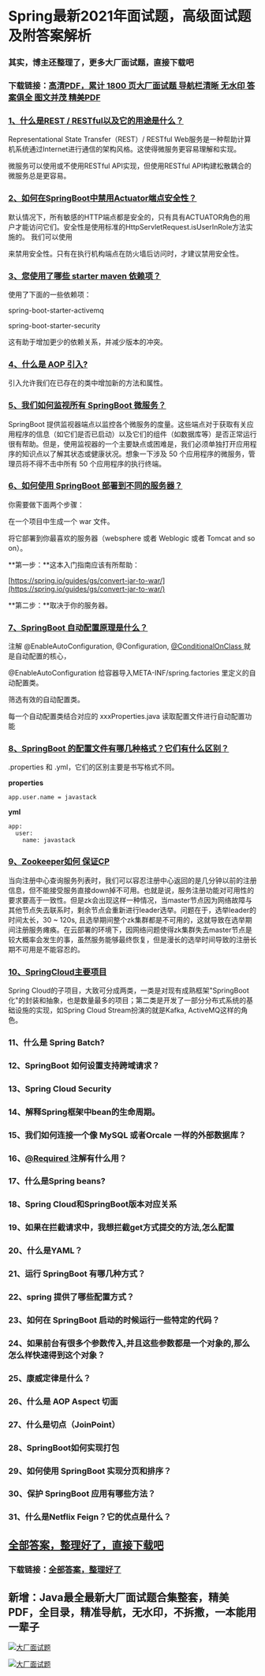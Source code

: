 # Spring最新2021年面试题，高级面试题及附答案解析

### 其实，博主还整理了，更多大厂面试题，直接下载吧

### 下载链接：[高清PDF，累计 1800 页大厂面试题  导航栏清晰 无水印  答案俱全 图文并茂  精美PDF](https://github.com/liantengda/JavaEngineerBooks/blob/master/docs/index.md)



### [1、什么是REST / RESTful以及它的用途是什么？](https://github.com/liantengda/JavaEngineerBooks/blob/master/docs/Spring/Spring最新2021年面试题，高级面试题及附答案解析.md#1什么是rest-/-restful以及它的用途是什么)  


Representational State Transfer（REST）/ RESTful Web服务是一种帮助计算机系统通过Internet进行通信的架构风格。这使得微服务更容易理解和实现。

微服务可以使用或不使用RESTful API实现，但使用RESTful API构建松散耦合的微服务总是更容易。


### [2、如何在SpringBoot中禁用Actuator端点安全性？](https://github.com/liantengda/JavaEngineerBooks/blob/master/docs/Spring/Spring最新2021年面试题，高级面试题及附答案解析.md#2如何在springboot中禁用actuator端点安全性)  


默认情况下，所有敏感的HTTP端点都是安全的，只有具有ACTUATOR角色的用户才能访问它们。安全性是使用标准的HttpServletRequest.isUserInRole方法实施的。 我们可以使用

来禁用安全性。只有在执行机构端点在防火墙后访问时，才建议禁用安全性。


### [3、您使用了哪些 starter maven 依赖项？](https://github.com/liantengda/JavaEngineerBooks/blob/master/docs/Spring/Spring最新2021年面试题，高级面试题及附答案解析.md#3您使用了哪些-starter-maven-依赖项)  


使用了下面的一些依赖项：

spring-boot-starter-activemq

spring-boot-starter-security

这有助于增加更少的依赖关系，并减少版本的冲突。


### [4、什么是 AOP 引入?](https://github.com/liantengda/JavaEngineerBooks/blob/master/docs/Spring/Spring最新2021年面试题，高级面试题及附答案解析.md#4什么是-aop-引入)  


引入允许我们在已存在的类中增加新的方法和属性。


### [5、我们如何监视所有 SpringBoot 微服务？](https://github.com/liantengda/JavaEngineerBooks/blob/master/docs/Spring/Spring最新2021年面试题，高级面试题及附答案解析.md#5我们如何监视所有-springboot-微服务)  


SpringBoot 提供监视器端点以监控各个微服务的度量。这些端点对于获取有关应用程序的信息（如它们是否已启动）以及它们的组件（如数据库等）是否正常运行很有帮助。但是，使用监视器的一个主要缺点或困难是，我们必须单独打开应用程序的知识点以了解其状态或健康状况。想象一下涉及 50 个应用程序的微服务，管理员将不得不击中所有 50 个应用程序的执行终端。


### [6、如何使用 SpringBoot 部署到不同的服务器？](https://github.com/liantengda/JavaEngineerBooks/blob/master/docs/Spring/Spring最新2021年面试题，高级面试题及附答案解析.md#6如何使用-springboot-部署到不同的服务器)  


你需要做下面两个步骤：

在一个项目中生成一个 war 文件。

将它部署到你最喜欢的服务器（websphere 或者 Weblogic 或者 Tomcat and so on）。

**第一步：**这本入门指南应该有所帮助：

[https://spring.io/guides/gs/convert-jar-to-war/](https://spring.io/guides/gs/convert-jar-to-war/)

**第二步：**取决于你的服务器。


### [7、SpringBoot 自动配置原理是什么？](https://github.com/liantengda/JavaEngineerBooks/blob/master/docs/Spring/Spring最新2021年面试题，高级面试题及附答案解析.md#7springboot-自动配置原理是什么)  


注解 @EnableAutoConfiguration, @Configuration, [@ConditionalOnClass ](/ConditionalOnClass ) 就是自动配置的核心，

@EnableAutoConfiguration 给容器导入META-INF/spring.factories 里定义的自动配置类。

筛选有效的自动配置类。

每一个自动配置类结合对应的 xxxProperties.java 读取配置文件进行自动配置功能


### [8、SpringBoot 的配置文件有哪几种格式？它们有什么区别？](https://github.com/liantengda/JavaEngineerBooks/blob/master/docs/Spring/Spring最新2021年面试题，高级面试题及附答案解析.md#8springboot-的配置文件有哪几种格式它们有什么区别)  


.properties 和 .yml，它们的区别主要是书写格式不同。

**properties**

```
app.user.name = javastack
```

**yml**

```
app:
  user:
    name: javastack
```


### [9、Zookeeper如何 保证CP](https://github.com/liantengda/JavaEngineerBooks/blob/master/docs/Spring/Spring最新2021年面试题，高级面试题及附答案解析.md#9zookeeper如何-保证cp)  


当向注册中⼼查询服务列表时，我们可以容忍注册中⼼返回的是⼏分钟以前的注册信息，但不能接受服务直接down掉不可⽤。也就是说，服务注册功能对可⽤性的要求要⾼于⼀致性。但是zk会出现这样⼀种情况，当master节点因为⽹络故障与其他节点失去联系时，剩余节点会重新进⾏leader选举。问题在于，选举leader的时间太⻓，30 ~ 120s, 且选举期间整个zk集群都是不可⽤的，这就导致在选举期间注册服务瘫痪。在云部署的环境下，因⽹络问题使得zk集群失去master节点是较⼤概率会发⽣的事，虽然服务能够最终恢复，但是漫⻓的选举时间导致的注册⻓期不可⽤是不能容忍的。


### [10、SpringCloud主要项目](https://github.com/liantengda/JavaEngineerBooks/blob/master/docs/Spring/Spring最新2021年面试题，高级面试题及附答案解析.md#10springcloud主要项目)  


Spring Cloud的子项目，大致可分成两类，一类是对现有成熟框架"SpringBoot化"的封装和抽象，也是数量最多的项目；第二类是开发了一部分分布式系统的基础设施的实现，如Spring Cloud Stream扮演的就是Kafka, ActiveMQ这样的角色。


### 11、什么是 Spring Batch?
### 12、SpringBoot 如何设置支持跨域请求？
### 13、Spring Cloud Security
### 14、解释Spring框架中bean的生命周期。
### 15、我们如何连接一个像 MySQL 或者Orcale 一样的外部数据库？
### 16、[@Required ](/Required ) 注解有什么用？
### 17、什么是Spring beans?
### 18、Spring Cloud和SpringBoot版本对应关系
### 19、如果在拦截请求中，我想拦截get方式提交的方法,怎么配置
### 20、什么是YAML？
### 21、运行 SpringBoot 有哪几种方式？
### 22、spring 提供了哪些配置方式？
### 23、如何在 SpringBoot 启动的时候运行一些特定的代码？
### 24、如果前台有很多个参数传入,并且这些参数都是一个对象的,那么怎么样快速得到这个对象？
### 25、康威定律是什么？
### 26、什么是 AOP Aspect 切面
### 27、什么是切点（JoinPoint）
### 28、SpringBoot如何实现打包
### 29、如何使用 SpringBoot 实现分页和排序？
### 30、保护 SpringBoot 应用有哪些方法？
### 31、什么是Netflix Feign？它的优点是什么？




## [全部答案，整理好了，直接下载吧](https://github.com/liantengda/JavaEngineerBooks/blob/master/docs/daan.md)

### 下载链接：[全部答案，整理好了](https://github.com/liantengda/JavaEngineerBooks/blob/master/docs/daan.md)




## 新增：Java最全最新大厂面试题合集整套，精美PDF，全目录，精准导航，无水印，不拆撒，一本能用一辈子

[![大厂面试题](http://shasengbufa.com/img/1.jpg "叶子创业记")](http://shasengbufa.com/img/wechat.jpg "叶子创业记")

[![大厂面试题](http://shasengbufa.com/img/wechat.jpg "叶子创业记")](http://shasengbufa.com/img/wechat.jpg "叶子创业记")
